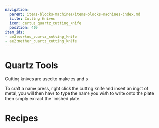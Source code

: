 ```yaml
---
navigation:
  parent: items-blocks-machines/items-blocks-machines-index.md
  title: Cutting Knives
  icon: certus_quartz_cutting_knife
  position: 410
item_ids:
- ae2:certus_quartz_cutting_knife
- ae2:nether_quartz_cutting_knife
---
```


# Quartz Tools

<Row>
  <ItemImage id="certus_quartz_cutting_knife" scale="4" />

  <ItemImage id="nether_quartz_cutting_knife" scale="4" />
</Row>

Cutting knives are used to make <ItemLink id="name_press" />es and <ItemLink id="cable_anchor" />s.

To craft a name press, right click the cutting knife and insert an ingot of metal, you will then have to type the name you
wish to write onto the plate then simply extract the finished plate.

# Recipes

<Row>
  <RecipeFor id="certus_quartz_cutting_knife" />

  <RecipeFor id="nether_quartz_cutting_knife" />
</Row>
